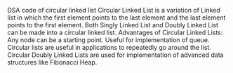 DSA code of circular linked list
Circular Linked List is a variation of Linked list in which the first element points to the last element and the last element points to the first element. Both Singly Linked List and Doubly Linked List can be made into a circular linked list.
Advantages of Circular Linked Lists:
Any node can be a starting point.
Useful for implementation of queue.
Circular lists are useful in applications to repeatedly go around the list.
Circular Doubly Linked Lists are used for implementation of advanced data structures like Fibonacci Heap.
